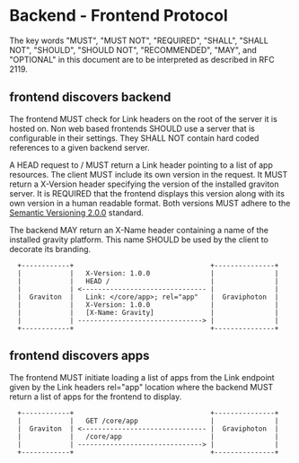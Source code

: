 # Backend - Frontend Protocol

The key words "MUST", "MUST NOT", "REQUIRED", "SHALL", "SHALL NOT",
"SHOULD", "SHOULD NOT", "RECOMMENDED",  "MAY", and "OPTIONAL" in 
this document are to be interpreted as described in RFC 2119.

## frontend discovers backend

The frontend MUST check for Link headers on the root of the server
it is hosted on. Non web based frontends SHOULD use a server that
is configurable in their settings. They SHALL NOT contain hard coded
references to a given backend server.

A HEAD request to / MUST return a Link header pointing to a list of
app resources. The client MUST include its own version in the
request.
It MUST return a X-Version header specifying the version of the
installed graviton server. It is REQUIRED that the frontend displays
this version along with its own version in a human readable format.
Both versions MUST adhere to the
[Semantic Versioning 2.0.0](http://semver.org) standard.

The backend MAY return an X-Name header containing a name of the
installed gravity platform. This name SHOULD be used by the client
to decorate its branding.

````
  +------------+                                  +---------------+
  |            |   X-Version: 1.0.0               |               |
  |            |   HEAD /                         |               |
  |            | <------------------------------- |               |
  |  Graviton  |   Link: </core/app>; rel="app"   |  Graviphoton  |
  |            |   X-Version: 1.0.0               |               |
  |            |   [X-Name: Gravity]              |               |
  |            | -------------------------------> |               |
  +------------+                                  +---------------+
````

## frontend discovers apps

The frontend MUST initiate loading a list of apps from the Link
endpoint given by the Link headers rel="app" location where the
backend MUST return a list of apps for the frontend to display.

````
  +------------+                                  +---------------+
  |            |   GET /core/app                  |               |
  |  Graviton  | <------------------------------- |  Graviphoton  |
  |            |   /core/app                      |               |
  |            | -------------------------------> |               |
  +------------+                                  +---------------+
````
